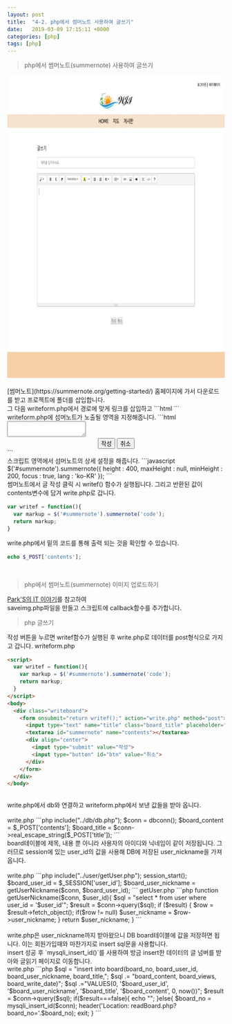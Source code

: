 ```yaml
---
layout: post
title:  "4-2. php에서 썸머노트 사용하여 글쓰기"
date:   2019-03-09 17:15:11 +0000
categories: [php]
tags: [php]
---
```


>php에서 썸머노트(summernote) 사용하여 글쓰기

<img src="/images/php/board/writeform.jpg" width="650" height="700">
<br>
<br>
[썸머노트](https://summernote.org/getting-started/) 홈페이지에 가서 다운로드를 받고 프로젝트에 폴더를 삽입합니다.
<br>
그 다음 writeform.php에서 경로에 맞게 링크를 삽입하고
```html
<link href="http://netdna.bootstrapcdn.com/bootstrap/3.3.5/css/bootstrap.css" rel="stylesheet">
<link rel="stylesheet" href="../../css/style.css">
<script src="http://cdnjs.cloudflare.com/ajax/libs/jquery/3.2.1/jquery.js"></script>
<script src="http://netdna.bootstrapcdn.com/bootstrap/3.3.5/js/bootstrap.js"></script>

<!-- include summernote css/js -->
<link href="../../summernote/summernote.css" rel="stylesheet">
<script src="../../summernote/summernote.js"></script>
<script src="../../js/write.js"></script>
```
<br>
writeform.php에 섬머노트가 노출될 영역을 지정해줍니다.
```html
<body>
  <div class="writeboard">
    <form onsubmit="return writef();" action="write.php" method="post">
      <!-- summernote와 관련된 영역 -->
      <textarea id="summernote" name="contents"></textarea>
      <!-- 버튼과 관련된 영역 -->
      <div align="center">
        <input type="submit" value="작성">
        <input type="button" id="btn" value="취소">
      </div>
    </form>
  </div>
</body>
```
<br>
스크립트 영역에서 섬머노트의 상세 설정을 해줍니다.
```javascript
$('#summernote').summernote({
  height : 400,
  maxHeight : null,
  minHeight : 200,
  focus : true,
  lang : 'ko-KR'
});
```
<br>
썸머노트에서 글 작성 클릭 시 writef() 함수가 실행됩니다. 그리고 반환된 값이 contents변수에 담겨 write.php로 갑니다.

```javascript
var writef = function(){
  var markup = $('#summernote').summernote('code');
  return markup;
}
```
write.php에서 밑의 코드를 통해 출력 되는 것을 확인할 수 있습니다.
```php
echo $_POST['contents'];
```
<br>

>php에서 썸머노트(summernote) 이미지 업로드하기

[Park'S의 IT 이야기](https://makand.tistory.com/entry/php-summernote-%EC%97%90%EB%94%94%ED%84%B0-%EC%84%A4%EC%B9%98)를 참고하여
<br>saveimg.php파일을 만들고 스크립트에 callback함수를 추가합니다.

>php 글쓰기

작성 버튼을 누르면 writef함수가 실행된 후 write.php로 데이터를 post형식으로 가지고 갑니다.
writeform.php
```html
<script>
  var writef = function(){
    var markup = $('#summernote').summernote('code');
    return markup;
  }
</script>
<body>
  <div class="writeboard">
    <form onsubmit="return writef();" action="write.php" method="post">
      <input type="text" name="title" class="board_title" placeholder="제목을 입력하세요.">
      <textarea id="summernote" name="contents"></textarea>
      <div align="center">
        <input type="submit" value="작성">
        <input type="button" id="btn" value="취소">
      </div>
    </form>
  </div>
</body>
```
<br>
write.php에서 db와 연결하고 writeform.php에서 보낸 값들을 받아 옵니다.<br><br>
write.php
```php
include("../db/db.php");
$conn = dbconn();
$board_content = $_POST['contents'];
$board_title = $conn->real_escape_string($_POST['title']);
```
<br>
board테이블에 제목, 내용 뿐 아니라 사용자의 아이디와 닉네임이 같이 저장됩니다. 그러므로 session에 있는 user_id의 값을 사용해 DB에 저장된 user_nickname을 가져옵니다.
<br><br>
write.php
```php
include("../user/getUser.php");
session_start();
$board_user_id = $_SESSION['user_id'];
$board_user_nickname = getUserNickname($conn, $board_user_id);
```
getUser.php
```php
function getUserNickname($conn, $user_id){
  $sql = "select * from user where user_id = '$user_id'";
  $result = $conn->query($sql);
  if ($result) {
    $row = $result->fetch_object();
    if($row != null)
      $user_nickname = $row->user_nickname;
  }
  return $user_nickname;
}
```
<br><br>
write.php은 user_nickname까지 받아왔으니 DB board테이블에 값을 저장하면 됩니다. 이는 회원가입때와 마찬가지로 insert sql문을 사용합니다.
<br>
insert 성공 후 `mysqli_insert_id()`를 사용하여 방금 insert한 데이터의 글 넘버를 받아와 글읽기 페이지로 이동합니다.  
<br>
write.php
```php
$sql = "insert into board(board_no, board_user_id, board_user_nickname, board_title,";
$sql .=                   "board_content, board_views, board_write_date)";
$sql .="VALUES(0, '$board_user_id', '$board_user_nickname', '$board_title', '$board_content', 0, now())";
$result = $conn->query($sql);
if($result===false){
  echo "<script>
          alert('글쓰기에 실패하였습니다.');
          history.back();
        </script>";
}else{
  $board_no = mysqli_insert_id($conn);
  header('Location: readBoard.php?board_no='.$board_no);
  exit;
}
```
<br>
